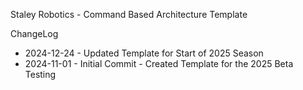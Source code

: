 Staley Robotics - Command Based Architecture Template

ChangeLog
- 2024-12-24 - Updated Template for Start of 2025 Season
- 2024-11-01 - Initial Commit - Created Template for the 2025 Beta Testing
